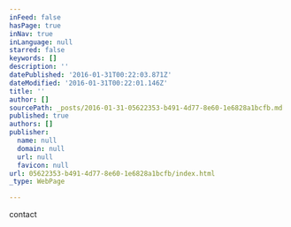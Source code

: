 ```yaml
---
inFeed: false
hasPage: true
inNav: true
inLanguage: null
starred: false
keywords: []
description: ''
datePublished: '2016-01-31T00:22:03.871Z'
dateModified: '2016-01-31T00:22:01.146Z'
title: ''
author: []
sourcePath: _posts/2016-01-31-05622353-b491-4d77-8e60-1e6828a1bcfb.md
published: true
authors: []
publisher:
  name: null
  domain: null
  url: null
  favicon: null
url: 05622353-b491-4d77-8e60-1e6828a1bcfb/index.html
_type: WebPage

---
```

contact